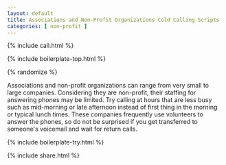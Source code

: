 ```yaml
---
layout: default
title: Associations and Non-Profit Organizations Cold Calling Scripts
categories: [ non-profit ]
---
```


{% include call.html %}

{% include boilerplate-top.html %}


{% randomize %}

Associations and non-profit organizations can range from very small to large companies. Considering they are non-profit, their staffing for answering phones may be limited. Try calling at hours that are less busy such as mid-morning or late afternoon instead of first thing in the morning or typical lunch times. These companies frequently use volunteers to answer the phones, so do not be surprised if you get transferred to someone's voicemail and wait for return calls.

{% include boilerplate-try.html %}

{% include share.html %}